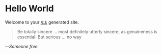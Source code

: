 # Hello World

Welcome to your [`Rib`](https://rib.srid.ca) generated site.

> Be totally sincere ... most definitely utterly sincere, as genuineness is essential. But serious ... no way

--*Someone free*


